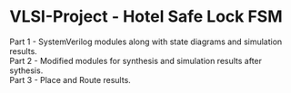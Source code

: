 # VLSI-Project - Hotel Safe Lock FSM
Part 1 - SystemVerilog modules along with state diagrams and simulation results. <br />
Part 2 - Modified modules for synthesis and simulation results after sythesis. <br />
Part 3 - Place and Route results.
